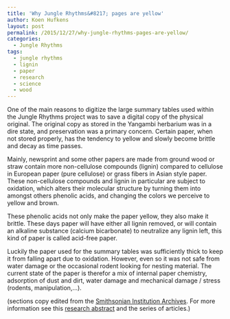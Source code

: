 ```yaml
---
title: 'Why Jungle Rhythms&#8217; pages are yellow'
author: Koen Hufkens
layout: post
permalink: /2015/12/27/why-jungle-rhythms-pages-are-yellow/
categories:
  - Jungle Rhythms
tags:
  - jungle rhythms
  - lignin
  - paper
  - research
  - science
  - wood
---
```

One of the main reasons to digitize the large summary tables used within the Jungle Rhythms project was to save a digital copy of the physical original. The original copy as stored in the Yangambi herbarium was in a dire state, and preservation was a primary concern. Certain paper, when not stored properly, has the tendency to yellow and slowly become brittle and decay as time passes.

Mainly, newsprint and some other papers are made from ground wood or straw contain more non-cellulose compounds (lignin) compared to cellulose in European paper (pure cellulose) or grass fibers in Asian style paper.  These non-cellulose compounds and lignin in particular are subject to oxidation, which alters their molecular structure by turning them into amongst others phenolic acids, and changing the colors we perceive to yellow and brown.

These phenolic acids not only make the paper yellow, they also make it brittle. These days paper will have either all lignin removed, or will contain an alkaline substance (calcium bicarbonate) to neutralize any lignin left, this kind of paper is called acid-free paper.

Luckily the paper used for the summary tables was sufficiently thick to keep it from falling apart due to oxidation. However, even so it was not safe from water damage or the occasional rodent looking for nesting material. The current state of the paper is therefor a mix of internal paper chemistry, adsorption of dust and dirt, water damage and mechanical damage / stress (rodents, manipulation,...).

(sections copy edited from the <a href="http://siarchives.si.edu/services/forums/collections-care-guidelines-resources/why-does-paper-yellow">Smithsonian Institution Archives</a>. For more information see this <a href="http://adsabs.harvard.edu/abs/1996JChEd..73.1068C" target="_blank" rel="external">research abstract</a> and the series of articles.)

&nbsp;